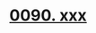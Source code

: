 # [0090. xxx](https://github.com/tnotesjs/TNotes.react/tree/main/notes/0090.%20xxx)

<!-- region:toc -->



<!-- endregion:toc -->
